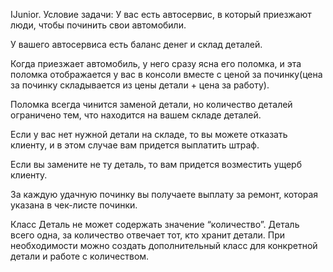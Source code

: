 IJunior.
Условие задачи: У вас есть автосервис, в который приезжают люди, чтобы починить свои автомобили.

У вашего автосервиса есть баланс денег и склад деталей.

Когда приезжает автомобиль, у него сразу ясна его поломка, и эта поломка отображается у вас в консоли вместе с ценой за починку(цена за починку складывается из цены детали + цена за работу).

Поломка всегда чинится заменой детали, но количество деталей ограничено тем, что находится на вашем складе деталей.

Если у вас нет нужной детали на складе, то вы можете отказать клиенту, и в этом случае вам придется выплатить штраф.

Если вы замените не ту деталь, то вам придется возместить ущерб клиенту.

За каждую удачную починку вы получаете выплату за ремонт, которая указана в чек-листе починки.

Класс Деталь не может содержать значение “количество”. Деталь всего одна, за количество отвечает тот, кто хранит детали. При необходимости можно создать дополнительный класс для конкретной детали и работе с количеством.
